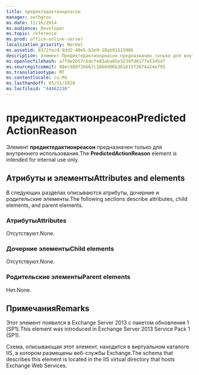 ```yaml
---
title: предиктедактионреасон
manager: sethgros
ms.date: 11/16/2014
ms.audience: Developer
ms.topic: reference
ms.prod: office-online-server
localization_priority: Normal
ms.assetid: 8372fecd-9dd2-40e5-b3e9-18ab9151590b
description: Элемент Предиктедактионреасон предназначен только для внутреннего использования.
ms.openlocfilehash: a7f9e2b57c6dcfe83aba85e3239fd8177e5345df
ms.sourcegitcommit: 88ec988f2bb67c1866d06b361615f3674a24e795
ms.translationtype: MT
ms.contentlocale: ru-RU
ms.lasthandoff: 05/31/2020
ms.locfileid: "44462236"
---
```

# <a name="predictedactionreason"></a><span data-ttu-id="a0f9f-103">предиктедактионреасон</span><span class="sxs-lookup"><span data-stu-id="a0f9f-103">PredictedActionReason</span></span>

<span data-ttu-id="a0f9f-104">Элемент **предиктедактионреасон** предназначен только для внутреннего использования.</span><span class="sxs-lookup"><span data-stu-id="a0f9f-104">The **PredictedActionReason** element is intended for internal use only.</span></span> 

## <a name="attributes-and-elements"></a><span data-ttu-id="a0f9f-105">Атрибуты и элементы</span><span class="sxs-lookup"><span data-stu-id="a0f9f-105">Attributes and elements</span></span>

<span data-ttu-id="a0f9f-106">В следующих разделах описываются атрибуты, дочерние и родительские элементы.</span><span class="sxs-lookup"><span data-stu-id="a0f9f-106">The following sections describe attributes, child elements, and parent elements.</span></span>
  
### <a name="attributes"></a><span data-ttu-id="a0f9f-107">Атрибуты</span><span class="sxs-lookup"><span data-stu-id="a0f9f-107">Attributes</span></span>

<span data-ttu-id="a0f9f-108">Отсутствуют.</span><span class="sxs-lookup"><span data-stu-id="a0f9f-108">None.</span></span>
  
### <a name="child-elements"></a><span data-ttu-id="a0f9f-109">Дочерние элементы</span><span class="sxs-lookup"><span data-stu-id="a0f9f-109">Child elements</span></span>

<span data-ttu-id="a0f9f-110">Отсутствуют.</span><span class="sxs-lookup"><span data-stu-id="a0f9f-110">None.</span></span>
  
### <a name="parent-elements"></a><span data-ttu-id="a0f9f-111">Родительские элементы</span><span class="sxs-lookup"><span data-stu-id="a0f9f-111">Parent elements</span></span>

<span data-ttu-id="a0f9f-112">Нет.</span><span class="sxs-lookup"><span data-stu-id="a0f9f-112">None.</span></span>
  
## <a name="remarks"></a><span data-ttu-id="a0f9f-113">Примечания</span><span class="sxs-lookup"><span data-stu-id="a0f9f-113">Remarks</span></span>

<span data-ttu-id="a0f9f-114">Этот элемент появился в Exchange Server 2013 с пакетом обновления 1 (SP1).</span><span class="sxs-lookup"><span data-stu-id="a0f9f-114">This element was introduced in Exchange Server 2013 Service Pack 1 (SP1).</span></span>
  
<span data-ttu-id="a0f9f-115">Схема, описывающая этот элемент, находится в виртуальном каталоге IIS, в котором размещены веб-службы Exchange.</span><span class="sxs-lookup"><span data-stu-id="a0f9f-115">The schema that describes this element is located in the IIS virtual directory that hosts Exchange Web Services.</span></span>
  

